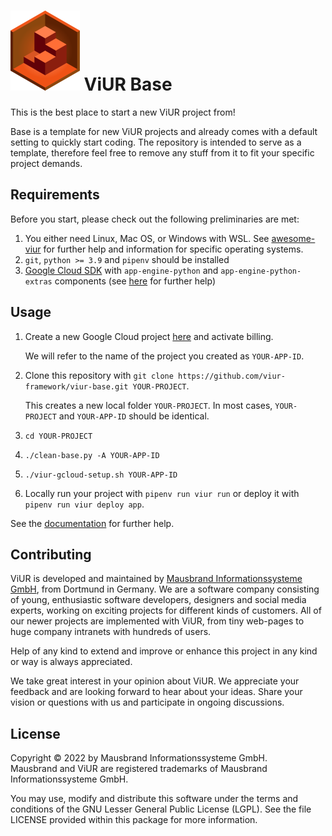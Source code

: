 # <img src="https://github.com/viur-framework/viur-artwork/raw/main/icons/icon-base.svg" height="128"> ViUR Base

This is the best place to start a new ViUR project from!

Base is a template for new ViUR projects and already comes with a default setting to quickly start coding. The repository is intended to serve as a template, therefore feel free to remove any stuff from it to fit your specific project demands.

## Requirements

Before you start, please check out the following preliminaries are met:

1. You either need Linux, Mac OS, or Windows with WSL. See [awesome-viur](https://github.com/viur-framework/awesome-viur#tutorials--examples) for further help and information for specific operating systems.
2. `git`, `python >= 3.9` and `pipenv` should be installed
3. [Google Cloud SDK](https://cloud.google.com/sdk/docs/install) with `app-engine-python` and `app-engine-python-extras` components (see [here](https://docs.viur.dev/latest/start.html#prerequisites) for further help)

## Usage

1. Create a new Google Cloud project [here](https://console.cloud.google.com/projectcreate) and activate billing.
   
    We will refer to the name of the project you created as `YOUR-APP-ID`.
2. Clone this repository with `git clone https://github.com/viur-framework/viur-base.git YOUR-PROJECT`.

    This creates a new local folder `YOUR-PROJECT`. In most cases, `YOUR-PROJECT` and `YOUR-APP-ID` should be identical.
3. `cd YOUR-PROJECT`
4. `./clean-base.py -A YOUR-APP-ID`
5. `./viur-gcloud-setup.sh YOUR-APP-ID`
6. Locally run your project with `pipenv run viur run` or deploy it with `pipenv run viur deploy app`.

See the [documentation](https://viur-core.readthedocs.io/en/latest/doc_start/index.html) for further help.

## Contributing

ViUR is developed and maintained by [Mausbrand Informationssysteme GmbH](https://www.mausbrand.de/en), from Dortmund in Germany. We are a software company consisting of young, enthusiastic software developers, designers and social media experts, working on exciting projects for different kinds of customers. All of our newer projects are implemented with ViUR, from tiny web-pages to huge company intranets with hundreds of users.

Help of any kind to extend and improve or enhance this project in any kind or way is always appreciated.

We take great interest in your opinion about ViUR. We appreciate your feedback and are looking forward to hear about your ideas. Share your vision or questions with us and participate in ongoing discussions.

## License

Copyright © 2022 by Mausbrand Informationssysteme GmbH.<br>
Mausbrand and ViUR are registered trademarks of Mausbrand Informationssysteme GmbH.

You may use, modify and distribute this software under the terms and conditions of the GNU Lesser General Public License (LGPL). See the file LICENSE provided within this package for more information.
